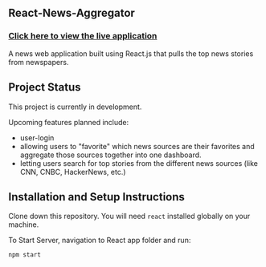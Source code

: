 ## React-News-Aggregator
### [Click here to view the live application](https://awpress.herokuapp.com/)
A news web application built using React.js that pulls the top news stories from newspapers.

## Project Status

This project is currently in development. 

Upcoming features planned include:

- user-login
- allowing users to "favorite" which news sources are their favorites and aggregate those sources together into one dashboard.
- letting users search for top stories from the different news sources (like CNN, CNBC, HackerNews, etc.)


## Installation and Setup Instructions

Clone down this repository. You will need `react` installed globally on your machine.

To Start Server, navigation to React app folder and run:

`npm start`  



